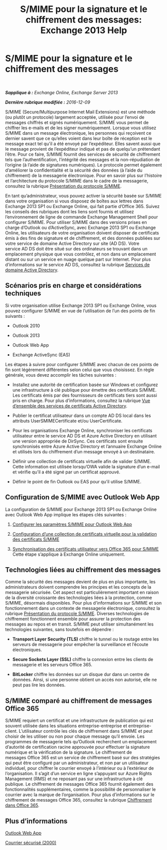 ﻿---
title: 'S/MIME pour la signature et le chiffrement des messages: Exchange 2013 Help'
TOCTitle: S/MIME pour la signature et le chiffrement des messages
ms:assetid: 887c710b-0ec6-4ff0-8065-5f05f74afef3
ms:mtpsurl: https://technet.microsoft.com/fr-fr/library/Dn626158(v=EXCHG.150)
ms:contentKeyID: 61212673
ms.date: 04/24/2018
mtps_version: v=EXCHG.150
ms.translationtype: HT
---

# S/MIME pour la signature et le chiffrement des messages

 

_**Sapplique à :** Exchange Online, Exchange Server 2013_

_**Dernière rubrique modifiée :** 2016-12-09_

S/MIME (Secure/Multipurpose Internet Mail Extensions) est une méthode (ou plutôt un protocole) largement acceptée, utilisée pour l’envoi de messages chiffrés et signés numériquement. S/MIME vous permet de chiffrer les e-mails et de les signer numériquement. Lorsque vous utilisez S/MIME dans un message électronique, les personnes qui reçoivent ce dernier savent que ce qu’elles voient dans leur boîte de réception est le message exact tel qu’il a été envoyé par l’expéditeur. Elles savent aussi que le message provient de l’expéditeur indiqué et pas de quelqu’un prétendant l’être. Pour ce faire, S/MIME fournit des services de sécurité de chiffrement tels que l’authentification, l’intégrité des messages et la non-répudiation de l’origine (à l’aide de signatures numériques). Le protocole permet également d’améliorer la confidentialité et la sécurité des données (à l’aide du chiffrement) de la messagerie électronique. Pour en savoir plus sur l’histoire et l’architecture du protocole S/MIME dans le cadre de la messagerie, consultez la rubrique [Présentation du protocole S/MIME](https://go.microsoft.com/fwlink/?linkid=393948).

En tant qu’administrateur, vous pouvez activer la sécurité basée sur S/MIME dans votre organisation si vous disposez de boîtes aux lettres dans Exchange 2013 SP1 ou Exchange Online, qui fait partie d’Office 365. Suivez les conseils des rubriques dont les liens sont fournis et utilisez l’environnement de ligne de commande Exchange Management Shell pour configurer S/MIME. Pour utiliser S/MIME dans des versions prises en charge d’Outlook ou d’ActiveSync, avec Exchange 2013 SP1 ou Exchange Online, les utilisateurs de votre organisation doivent disposer de certificats émis à des fins de signature et de chiffrement, et des données publiées sur votre service de domaine Active Directory sur site (AD DS). Votre service AD DS doit être situé sur des ordinateurs se trouvant dans un emplacement physique que vous contrôlez, et non dans un emplacement distant ou sur un service en nuage quelque part sur Internet. Pour plus d’informations sur le service AD DS, consultez la rubrique [Services de domaine Active Directory](https://go.microsoft.com/fwlink/?linkid=394064).

## Scénarios pris en charge et considérations techniques

Si votre organisation utilise Exchange 2013 SP1 ou Exchange Online, vous pouvez configurer S/MIME en vue de l’utilisation de l’un des points de fin suivants :

  - Outlook 2010

  - Outlook 2013

  - Outlook Web App

  - Exchange ActiveSync (EAS)

Les étapes à suivre pour configurer S/MIME avec chacun de ces points de fin sont légèrement différentes selon celui que vous choisissez. En règle générale, vous devez accomplir les tâches suivantes :

  - Installez une autorité de certification basée sur Windows et configurez une infrastructure à clé publique pour émettre des certificats S/MIME. Les certificats émis par des fournisseurs de certificats tiers sont aussi pris en charge. Pour plus d’informations, consultez la rubrique [Vue d’ensemble des services de certificats Active Directory](https://technet.microsoft.com/library/hh831740.aspx).

  - Publier le certificat utilisateur dans un compte AD DS local dans les attributs UserSMIMECertificate et/ou UserCertificate.

  - Pour les organisations Exchange Online, synchroniser les certificats utilisateur entre le service AD DS et Azure Active Directory en utilisant une version appropriée de DirSync. Ces certificats sont ensuite synchronisés entre Azure Active Directory et l’annuaire Exchange Online et utilisés lors du chiffrement d’un message envoyé à un destinataire.

  - Définir une collection de certificats virtuelle afin de valider S/MIME. Cette information est utilisée lorsqu’OWA valide la signature d’un e-mail et vérifie qu’il a été signé par un certificat approuvé.

  - Définir le point de fin Outlook ou EAS pour qu’il utilise S/MIME.

## Configuration de S/MIME avec Outlook Web App

La configuration de S/MIME pour Exchange 2013 SP1 ou Exchange Online avec Outlook Web App implique les étapes clés suivantes :

1.  [Configurer les paramètres S/MIME pour Outlook Web App](configure-s-mime-settings-for-outlook-web-app-exchange-2013-help.md)

2.  [Configuration d’une collection de certificats virtuelle pour la validation des certificats S/MIME](set-up-virtual-certificate-collection-to-validate-s-mime-exchange-2013-help.md)

3.  [Synchronisation des certificats utilisateur vers Office 365 pour S/MIME](https://technet.microsoft.com/fr-fr/library/dn626159\(v=exchg.150\)) Cette étape s’applique à Exchange Online uniquement.

## Technologies liées au chiffrement des messages

Comme la sécurité des messages devient de plus en plus importante, les administrateurs doivent comprendre les principes et les concepts de la messagerie sécurisée. Cet aspect est particulièrement important en raison de la diversité croissante des technologies liées à la protection, comme S/MIME, désormais disponibles. Pour plus d’informations sur S/MIME et son fonctionnement dans un contexte de messagerie électronique, consultez la rubrique [Présentation du protocole S/MIME](https://go.microsoft.com/fwlink/?linkid=393948). Diverses technologies de chiffrement fonctionnent ensemble pour assurer la protection des messages au repos et en transit. S/MIME peut utiliser simultanément les technologies suivantes, sans toutefois en dépendre :

  -  **Transport Layer Security (TLS)** chiffre le tunnel ou le routage entre les serveurs de messagerie pour empêcher la surveillance et l’écoute électroniques.

  -  **Secure Sockets Layer (SSL)** chiffre la connexion entre les clients de messagerie et les serveurs Office 365.

  -  **BitLocker** chiffre les données sur un disque dur dans un centre de données. Ainsi, si une personne obtient un accès non autorisé, elle ne peut pas lire les données.

## S/MIME comparé au chiffrement de messages Office 365

S/MIME requiert un certificat et une infrastructure de publication qui est souvent utilisée dans les situations entreprise-entreprise et entreprise-client. L’utilisateur contrôle les clés de chiffrement dans S/MIME et peut choisir de les utiliser ou non pour chaque message qu’il envoie. Les programmes de messagerie tels qu’Outlook recherchent un emplacement d’autorité de certification racine approuvée pour effectuer la signature numérique et la vérification de la signature. Le chiffrement de messages Office 365 est un service de chiffrement basé sur des stratégies qui peut être configuré par un administrateur, et non par un utilisateur individuel, pour chiffrer le courrier envoyé à l’intérieur ou à l’extérieur de l’organisation. Il s’agit d’un service en ligne s’appuyant sur Azure Rights Management (RMS) et ne reposant pas sur une infrastructure à clé publique. Le chiffrement de messages Office 365 fournit également des fonctionnalités supplémentaires, comme la possibilité de personnaliser le courrier avec la marque de l’organisation. Pour plus d’informations sur le chiffrement de messages Office 365, consultez la rubrique [Chiffrement dans Office 365](https://go.microsoft.com/fwlink/?linkid=392525).

## Plus d’informations

[Outlook Web App](outlook-web-app-exchange-2013-help.md)

[Courrier sécurisé (2000)](https://technet.microsoft.com/fr-fr/library/cc962043.aspx)

